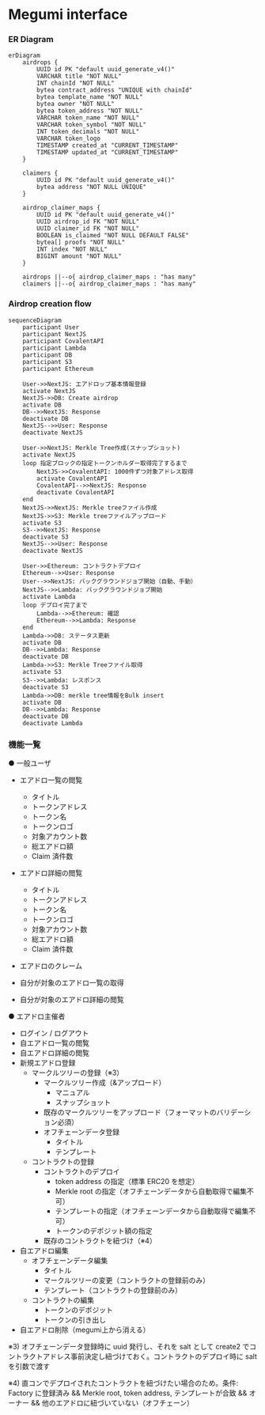 # Megumi interface

### ER Diagram

```mermaid
erDiagram
    airdrops {
        UUID id PK "default uuid_generate_v4()"
        VARCHAR title "NOT NULL"
        INT chainId "NOT NULL"
        bytea contract_address "UNIQUE with chainId"
        bytea template_name "NOT NULL"
        bytea owner "NOT NULL"
        bytea token_address "NOT NULL"
        VARCHAR token_name "NOT NULL"
        VARCHAR token_symbol "NOT NULL"
        INT token_decimals "NOT NULL"
        VARCHAR token_logo
        TIMESTAMP created_at "CURRENT_TIMESTAMP"
        TIMESTAMP updated_at "CURRENT_TIMESTAMP"
    }

    claimers {
        UUID id PK "default uuid_generate_v4()"
        bytea address "NOT NULL UNIQUE"
    }

    airdrop_claimer_maps {
        UUID id PK "default uuid_generate_v4()"
        UUID airdrop_id FK "NOT NULL"
        UUID claimer_id FK "NOT NULL"
        BOOLEAN is_claimed "NOT NULL DEFAULT FALSE"
        bytea[] proofs "NOT NULL"
        INT index "NOT NULL"
        BIGINT amount "NOT NULL"
    }

    airdrops ||--o{ airdrop_claimer_maps : "has many"
    claimers ||--o{ airdrop_claimer_maps : "has many"

```

### Airdrop creation flow

```mermaid
sequenceDiagram
    participant User
    participant NextJS
    participant CovalentAPI
    participant Lambda
    participant DB
    participant S3
    participant Ethereum

    User->>NextJS: エアドロップ基本情報登録
    activate NextJS
    NextJS->>DB: Create airdrop
    activate DB
    DB-->>NextJS: Response
    deactivate DB
    NextJS-->>User: Response
    deactivate NextJS

    User->>NextJS: Merkle Tree作成(スナップショット)
    activate NextJS
    loop 指定ブロックの指定トークンホルダー取得完了するまで
        NextJS->>CovalentAPI: 1000件ずつ対象アドレス取得
        activate CovalentAPI
        CovalentAPI-->>NextJS: Response
        deactivate CovalentAPI
    end
    NextJS->>NextJS: Merkle treeファイル作成
    NextJS->>S3: Merkle treeファイルアップロード
    activate S3
    S3-->>NextJS: Response
    deactivate S3
    NextJS-->>User: Response
    deactivate NextJS

    User->>Ethereum: コントラクトデプロイ
    Ethereum-->>User: Response
    User-->>NextJS: バックグラウンドジョブ開始（自動、手動）
    NextJS-->>Lambda: バックグラウンドジョブ開始
    activate Lambda
    loop デプロイ完了まで
        Lambda-->>Ethereum: 確認
        Ethereum-->>Lambda: Response
    end
    Lambda->>DB: ステータス更新
    activate DB
    DB-->>Lambda: Response
    deactivate DB
    Lambda->>S3: Merkle Treeファイル取得
    activate S3
    S3-->>Lambda: レスポンス
    deactivate S3
    Lambda->>DB: merkle tree情報をBulk insert
    activate DB
    DB-->>Lambda: Response
    deactivate DB
    deactivate Lambda
```

### 機能一覧

● 一般ユーザ

- エアドロ一覧の閲覧

  - タイトル
  - トークンアドレス
  - トークン名
  - トークンロゴ
  - 対象アカウント数
  - 総エアドロ額
  - Claim 済件数

- エアドロ詳細の閲覧

  - タイトル
  - トークンアドレス
  - トークン名
  - トークンロゴ
  - 対象アカウント数
  - 総エアドロ額
  - Claim 済件数

- エアドロのクレーム
- 自分が対象のエアドロ一覧の取得
- 自分が対象のエアドロ詳細の閲覧

● エアドロ主催者

- ログイン / ログアウト
- 自エアドロ一覧の閲覧
- 自エアドロ詳細の閲覧
- 新規エアドロ登録
  - マークルツリーの登録（※3）
    - マークルツリー作成（&アップロード）
      - マニュアル
      - スナップショット
    - 既存のマークルツリーをアップロード（フォーマットのバリデーション必須）
    - オフチェーンデータ登録
      - タイトル
      - テンプレート
  - コントラクトの登録
    - コントラクトのデプロイ
      - token address の指定（標準 ERC20 を想定）
      - Merkle root の指定（オフチェーンデータから自動取得で編集不可）
      - テンプレートの指定（オフチェーンデータから自動取得で編集不可）
      - トークンのデポジット額の指定
    - 既存のコントラクトを紐づけ（※4）
- 自エアドロ編集
  - オフチェーンデータ編集
    - タイトル
    - マークルツリーの変更（コントラクトの登録前のみ）
    - テンプレート（コントラクトの登録前のみ）
  - コントラクトの編集
    - トークンのデポジット
    - トークンの引き出し
- 自エアドロ削除（megumi上から消える）

※3) オフチェーンデータ登録時に uuid 発行し、それを salt として create2 でコントラクトアドレス事前決定し紐づけておく。コントラクトのデプロイ時に salt を引数で渡す

※4) 直コンでデプロイされたコントラクトを紐づけたい場合のため。条件: Factory に登録済み && Merkle root, token address, テンプレートが合致 && オーナー && 他のエアドロに紐づいていない（オフチェーン）

